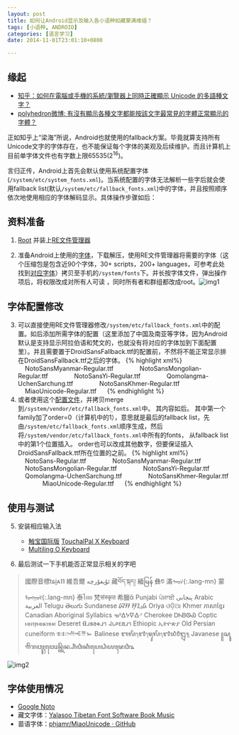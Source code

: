 ```yaml
---
layout: post
title: 如何让Android显示及输入各小语种如藏蒙满维缅？
tags: [小语种, ANDROID]
categories: [语言学习]
date: 2014-11-01T23:01:10+0800

---
```



## 缘起

- [知乎：如何在電腦或手機的系統/瀏覽器上同時正確顯示 Unicode 的多語種文字？](http://www.zhihu.com/question/25162041/answer/30223818)
- [polyhedron微博: 有沒有顯示各種文字都能按該文字最常見的字體正常顯示的字體？](http://weibo.com/1180557177/BlLDihBBB?type=comment)

正如知乎上“梁海”所说，Android也就使用的fallback方案。毕竟就算支持所有Unicode文字的字体存在，也不能保证每个字体的美观及后续维护。而且计算机上目前单字体文件也有字数上限65535$(2^{16})$。

言归正传，Android上首先会默认使用系统配置字体(`/system/etc/system_fonts.xml`)。当系统配置的字体无法解析一些字后就会使用fallback list(默认`/system/etc/fallback_fonts.xml`)中的字体，并且按照顺序依次地使用相应的字体解码显示。具体操作步骤如后：


## 资料准备

1. [Root](http://www.shuame.com/root/) 并装上[RE文件管理器](http://www.wandoujia.com/apps/com.speedsoftware.rootexplorer) 

2. 准备Android上使用的[字体](http://pan.baidu.com/s/1dDvkoKx)，下载解压，使用RE文件管理器将需要的字体（这个压缩包是包含近90个字体，30+ scripts，200+ languages，可参考此处找到[对应字体](http://www.babelstone.co.uk/Unicode/FontList.html)）拷贝至手机的`/system/fonts`下。并长按字体文件，弹出操作项后，将权限改成对所有人可读 ，同时所有者和群组都改成root。![img1]

## 字体配置修改


3. 可以直接使用RE文件管理器修改`/system/etc/fallback_fonts.xml`中的配置。如后添加所需字体的配置（这里添加了中国及南亚等字体，因为Android默认是支持显示阿拉伯语和梵文的，也就没有将对应的字体加到下面配置里）。并且需要置于DroidSansFallback.ttf的配置前，不然将不能正常显示排在DroidSansFallback.ttf之后的字体。
   {% highlight xml%}
    <family>
        <fileset>
        <file>NotoSansMyanmar-Regular.ttf</file>
        </fileset>
    </family>
    <family>
        <fileset>
        <file>NotoSansMongolian-Regular.ttf</file>
        </fileset>
    </family>
    <family>
        <fileset>
        <file>NotoSansYi-Regular.ttf</file>
        </fileset>
    </family>
    <family>
        <fileset>
        <file>Qomolangma-UchenSarchung.ttf</file>
        </fileset>
    </family>
    <family>
        <fileset>
        <file>NotoSansKhmer-Regular.ttf</file>
        </fileset>
    </family>
    <family>
        <fileset>
        <file>MiaoUnicode-Regular.ttf</file>
        </fileset>
    </family>
   {% endhighlight %}
4. 或者使用这个[配置文件](http://pan.baidu.com/s/1mgGAKzQ)，并拷贝merge到`/system/vendor/etc/fallback_fonts.xml`中。 其内容如后。 其中第一个family加了order=0（计算机中的1），意思就是最后的fallback list，先由`/system/etc/fallback_fonts.xml`顺序生成，然后将`/system/vendor/etc/fallback_fonts.xml`中所有的fonts， 从fallback list中的第1个位置插入。 order也可以改成其他数字，但要保证插入DroidSansFallback.ttf所在位置的之前。
   {% highlight xml%}
   <?xml version="1.0" encoding="utf-8"?>
   <familyset>
   <family order="0">
       <fileset>
       <file>NotoSans-Regular.ttf</file>
       </fileset>
   </family>
   <family>
       <fileset>
       <file>NotoSansMyanmar-Regular.ttf</file>
       </fileset>
   </family>
   <family>
       <fileset>
       <file>NotoSansMongolian-Regular.ttf</file>
       </fileset>
   </family>
   <family>
       <fileset>
       <file>NotoSansYi-Regular.ttf</file>
       </fileset>
   </family>
   <family>
       <fileset>
       <file>Qomolangma-UchenSarchung.ttf</file>
       </fileset>
   </family>
   <family>
       <fileset>
       <file>NotoSansKhmer-Regular.ttf</file>
       </fileset>
   </family>
   <family>
       <fileset>
       <file>MiaoUnicode-Regular.ttf</file>
       </fileset>
   </family>
   </familyset>
   {% endhighlight %}

## 使用与测试

5. 安装相应输入法
    - [触宝国际版](http://www.coolapk.com/apk/com.cootek.smartinputv5)    [TouchalPal X Keyboard](https://play.google.com/store/apps/details?id=com.cootek.smartinputv5)
    - [Multiling O Keyboard](https://play.google.com/store/apps/details?id=kl.ime.oh)

6. 最后测试一下手机能否正常显示相关的字吧

> 國際音標tɕi̯ᴀ˥˥  維吾爾 ئۇيغۇرچە 藏བོད་སྐད།  緬မြန်  彝ꑳ  滿`ᠰᠠᡳᠨ`{:.lang-mn} 蒙 `ᠮᠤᠩᠭᠤᠯ`{:.lang-mn} 泰ไทย  梵संस्कृत  希臘ἄ Punjabi ਪੰਜਾਬੀ پنجابى Arabic العربية Telugu తెలుగు Sundanese ᮘᮞ ᮞᮥᮔ᮪ᮓ Oriya ଓଡ଼ିଆ Khmer ភាសាខ្មែរ Canadian Aboriginal Syllabics ᓀᐦᐃᔭᐍᐏᐣ Cherokee ᎠᏂᏴᏫᏯ Coptic ⲙⲛⲧⲣⲙⲛⲕⲏⲙⲉ Deseret 𐐔𐐯𐑅𐐨𐑉𐐯𐐻 𐐈𐑊𐑁𐐩𐐺𐐯𐐻 Ethiopic ኢትዮጵያ Old Persian cuneiform 𐎣𐎲𐎢𐎪𐎡𐎹 Balinese ᬩᬮᬶ᭞᭑᭞ᬚᬸᬮᬶ᭞᭑᭙᭘᭒᭟ Javanese ꧋ꦱꦸꦒꦼꦁꦫꦮꦸꦃꦮꦺꦴꦤ꧀ꦠꦼꦤ꧀ꦲꦶꦁꦮꦶꦏꦶꦥꦺꦝꦶꦪꦃꦗꦮꦶ꧉

![img2]
​    
## 字体使用情况

* [Google Noto](http://www.google.com/get/noto/)
* 藏文字体：[Yalasoo Tibetan Font Software Book Music](http://www.yalasoo.com/English/docs/yalasoo_en_font.html)
* 苗语字体：[phjamr/MiaoUnicode · GitHub](https://github.com/phjamr/MiaoUnicode)

[img1]:  {{site.url}}/assets/posts/images/2014-11-01-polyglots.1.jpg
[img2]:  {{site.url}}/assets/posts/images/2014-11-01-polyglots.2.jpg